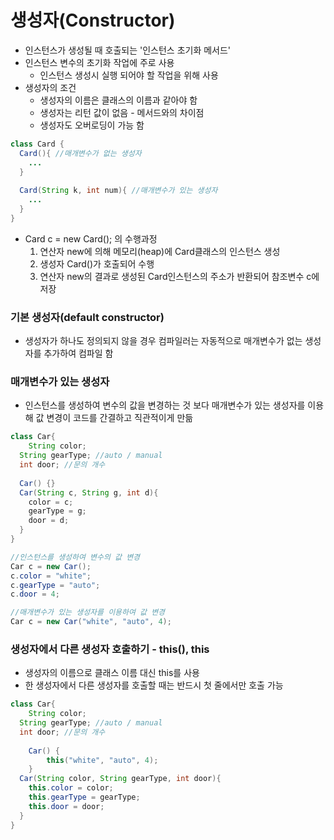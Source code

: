 # 생성자(Constructor)

- 인스턴스가 생성될 때 호출되는 '인스턴스 초기화 메서드'
- 인스턴스 변수의 초기화 작업에 주로 사용
  - 인스턴스 생성시 실행 되어야 할 작업을 위해 사용
- 생성자의 조건
  - 생성자의 이름은 클래스의 이름과 같아야 함
  - 생성자는 리턴 값이 없음 - 메서드와의 차이점
  - 생성자도 오버로딩이 가능 함

```java
class Card {
  Card(){ //매개변수가 없는 생성자
    ...
  }
  
  Card(String k, int num){ //매개변수가 있는 생성자
    ...
  }
}
```

- Card c = new Card(); 의 수행과정
  1. 연산자 new에 의해 메모리(heap)에 Card클래스의 인스턴스 생성
  2. 생성자 Card()가 호출되어 수행
  3. 연산자 new의 결과로 생성된 Card인스턴스의 주소가 반환되어 참조변수 c에 저장

### 기본 생성자(default constructor)

- 생성자가 하나도 정의되지 않을 경우 컴파일러는 자동적으로 매개변수가 없는 생성자를 추가하여 컴파일 함

### 매개변수가 있는 생성자

- 인스턴스를 생성하여 변수의 값을 변경하는 것 보다 매개변수가 있는 생성자를 이용해 값 변경이 코드를 간결하고 직관적이게 만듦

```java
class Car{
 	String color;
  String gearType; //auto / manual
  int door; //문의 개수
  
  Car() {}
  Car(String c, String g, int d){
    color = c;
    gearType = g;
    door = d;
  }
}

//인스턴스를 생성하여 변수의 값 변경
Car c = new Car();
c.color = "white";
c.gearType = "auto";
c.door = 4;

//매개변수가 있는 생성자를 이용하여 값 변경
Car c = new Car("white", "auto", 4);
```

### 생성자에서 다른 생성자 호출하기 - this(), this

- 생성자의 이름으로 클래스 이름 대신 this를 사용
- 한 생성자에서 다른 생성자를 호출할 때는 반드시 첫 줄에서만 호출 가능

```java
class Car{
	String color;
  String gearType; //auto / manual
  int door; //문의 개수
  
	Car() {
		this("white", "auto", 4);
	}
  Car(String color, String gearType, int door){
    this.color = color;
    this.gearType = gearType;
    this.door = door;
  }
}
```


